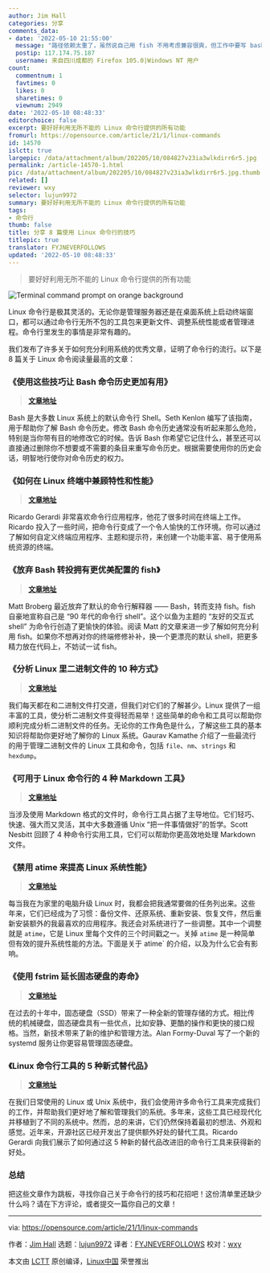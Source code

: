 ```yaml
---
author: Jim Hall
categories: 分享
comments_data:
- date: '2022-05-10 21:55:00'
  message: "路径依赖太重了，虽然说自己用 fish 不用考虑兼容很爽，但工作中要写 bash 脑子容易打架。<br />\r\n最终还是选择 oh-my-bash、oh-my-zsh。"
  postip: 117.174.75.187
  username: 来自四川成都的 Firefox 105.0|Windows NT 用户
count:
  commentnum: 1
  favtimes: 0
  likes: 0
  sharetimes: 0
  viewnum: 2949
date: '2022-05-10 08:48:33'
editorchoice: false
excerpt: 要好好利用无所不能的 Linux 命令行提供的所有功能
fromurl: https://opensource.com/article/21/1/linux-commands
id: 14570
islctt: true
largepic: /data/attachment/album/202205/10/084827v23ia3wlkdirr6r5.jpg
permalink: /article-14570-1.html
pic: /data/attachment/album/202205/10/084827v23ia3wlkdirr6r5.jpg.thumb.jpg
related: []
reviewer: wxy
selector: lujun9972
summary: 要好好利用无所不能的 Linux 命令行提供的所有功能
tags:
- 命令行
thumb: false
title: 分享 8 篇使用 Linux 命令行的技巧
titlepic: true
translator: FYJNEVERFOLLOWS
updated: '2022-05-10 08:48:33'
---
```



> 
> 要好好利用无所不能的 Linux 命令行提供的所有功能
> 
> 
> 


![](/data/attachment/album/202205/10/084827v23ia3wlkdirr6r5.jpg "Terminal command prompt on orange background")


Linux 命令行是极其灵活的。无论你是管理服务器还是在桌面系统上启动终端窗口，都可以通过命令行无所不包的工具包来更新文件、调整系统性能或者管理进程。命令行里发生的事情是非常有趣的。


我们发布了许多关于如何充分利用系统的优秀文章，证明了命令行的流行。以下是 8 篇关于 Linux 命令阅读量最高的文章：


### 《使用这些技巧让 Bash 命令历史更加有用》



> 
> **[文章地址](/article-12344-1.html)**
> 
> 
> 


Bash 是大多数 Linux 系统上的默认命令行 Shell。Seth Kenlon 编写了该指南，用于帮助你了解 Bash 命令历史。修改 Bash 命令历史通常没有听起来那么危险，特别是当你带有目的地修改它的时候。告诉 Bash 你希望它记住什么，甚至还可以直接通过删除你不想要或不需要的条目来重写命令历史。根据需要使用你的历史会话，明智地行使你对命令历史的权力。


### 《如何在 Linux 终端中兼顾特性和性能》



> 
> **[文章地址](https://opensource.com/article/20/7/performance-linux-terminal)**
> 
> 
> 


Ricardo Gerardi 非常喜欢命令行应用程序，他花了很多时间在终端上工作。Ricardo 投入了一些时间，把命令行变成了一个令人愉快的工作环境。你可以通过了解如何自定义终端应用程序、主题和提示符，来创建一个功能丰富、易于使用系统资源的终端。


### 《放弃 Bash 转投拥有更优美配置的 fish》



> 
> **[文章地址](https://opensource.com/article/20/3/fish-shell)**
> 
> 
> 


Matt Broberg 最近放弃了默认的命令行解释器 —— Bash，转而支持 fish。fish 自豪地宣称自己是 “90 年代的命令行 shell”。这个以鱼为主题的 “友好的交互式 shell” 为命令行创造了更愉快的体验。阅读 Matt 的文章来进一步了解如何充分利用 fish。如果你不想再对你的终端修修补补，换一个更漂亮的默认 shell，把更多精力放在代码上，不妨试一试 fish。


### 《分析 Linux 里二进制文件的 10 种方式》



> 
> **[文章地址](/article-12187-1.html)**
> 
> 
> 


我们每天都在和二进制文件打交道，但我们对它们的了解甚少。Linux 提供了一组丰富的工具，使分析二进制文件变得轻而易举！这些简单的命令和工具可以帮助你顺利完成分析二进制文件的任务。无论你的工作角色是什么，了解这些工具的基本知识将帮助你更好地了解你的 Linux 系统。Gaurav Kamathe 介绍了一些最流行的用于管理二进制文件的 Linux 工具和命令，包括 `file`、`nm`、`strings` 和 `hexdump`。


### 《可用于 Linux 命令行的 4 种 Markdown 工具》



> 
> **[文章地址](/article-12048-1.html)**
> 
> 
> 


当涉及使用 Markdown 格式的文件时，命令行工具占据了主导地位。它们轻巧、快速、强大而又灵活，其中大多数遵循 Unix “把一件事情做好”的哲学。Scott Nesbitt 回顾了 4 种命令行实用工具，它们可以帮助你更高效地处理 Markdown 文件。


### 《禁用 atime 来提高 Linux 系统性能》



> 
> **[文章地址](https://opensource.com/article/20/6/linux-noatime)**
> 
> 
> 


每当我在为家里的电脑升级 Linux 时，我都会把我通常要做的任务列出来。这些年来，它们已经成为了习惯：备份文件、还原系统、重新安装、恢复文件，然后重新安装额外的我最喜欢的应用程序。我还会对系统进行了一些调整。其中一个调整就是 `atime`，它是 Linux 里每个文件的三个时间戳之一。关掉 `atime` 是一种简单但有效的提升系统性能的方法。下面是关于 atime` 的介绍，以及为什么它会有影响。


### 《使用 fstrim 延长固态硬盘的寿命》



> 
> **[文章地址](/article-11959-1.html)**
> 
> 
> 


在过去的十年中，固态硬盘（SSD）带来了一种全新的管理存储的方式。相比传统的机械硬盘，固态硬盘具有一些优点，比如安静、更酷的操作和更快的接口规格。当然，新技术带来了新的维护和管理方法。Alan Formy-Duval 写了一个新的 systemd 服务让你更容易管理固态硬盘。


### 《Linux 命令行工具的 5 种新式替代品》



> 
> **[文章地址](https://opensource.com/article/20/6/modern-linux-command-line-tools)**
> 
> 
> 


在我们日常使用的 Linux 或 Unix 系统中，我们会使用许多命令行工具来完成我们的工作，并帮助我们更好地了解和管理我们的系统。多年来，这些工具已经现代化并移植到了不同的系统中。然而，总的来讲，它们仍然保持着最初的想法、外观和感觉。近年来，开源社区已经开发出了提供额外好处的替代工具。Ricardo Gerardi 向我们展示了如何通过这 5 种新的替代品改进旧的命令行工具来获得新的好处。


### 总结


把这些文章作为跳板，寻找你自己关于命令行的技巧和花招吧！这份清单里还缺少什么吗？请在下方评论，或者提交一篇你自己的文章！




---


via: <https://opensource.com/article/21/1/linux-commands>


作者：[Jim Hall](https://opensource.com/users/jim-hall) 选题：[lujun9972](https://github.com/lujun9972) 译者：[FYJNEVERFOLLOWS](https://github.com/FYJNEVERFOLLOWS) 校对：[wxy](https://github.com/wxy)


本文由 [LCTT](https://github.com/LCTT/TranslateProject) 原创编译，[Linux中国](https://linux.cn/) 荣誉推出